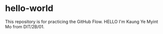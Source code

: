 # hello-world
This repository is for practicing the GitHub Flow.
HELLO I'm Kaung Ye Myint Mo from DIT/2B/01.
